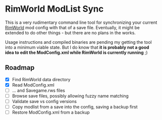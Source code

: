 # RimWorld ModList Sync

This is a very rudimentary command line tool for synchronizing your current
[RimWorld](https://rimworldgame.com/) mod config with that of a save file. Eventually, it
might be extended to do other things - but there are no plans in the works.

Usage instructions and compiled binaries are pending my getting the tool into a minimum
viable state. But I do know that **it is probably not a good idea to edit the ModConfig.xml
while RimWorld is currently running** ;)

## Roadmap
* [x] Find RimWorld data directory
* [x] Read ModConfig.xml
* [ ] ... and Savegame.rws files
* [ ] Browse save files, possibly allowing fuzzy name matching
* [ ] Validate save vs config versions
* [ ] Copy modlist from a save into the config, saving a backup first
* [ ] Restore ModConfig.xml from a backup
